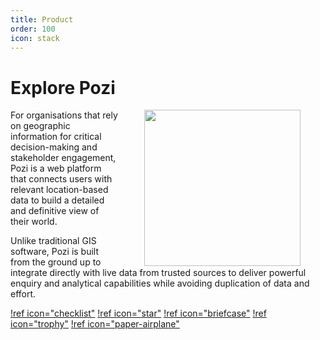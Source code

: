 ```yaml
---
title: Product
order: 100
icon: stack
---
```


# Explore Pozi

<img src="/PoziWebsite/static/img/undraw/undraw_information_tab_re_f0w3.svg" alt="" style="float:right;width:250px;margin:0px 40px;">

For organisations that rely on geographic information for critical decision-making and stakeholder engagement, Pozi is a web platform that connects users with relevant location-based data to build a detailed and definitive view of their world.

Unlike traditional GIS software, Pozi is built from the ground up to integrate directly with live data from trusted sources to deliver powerful enquiry and analytical capabilities while avoiding duplication of data and effort.

[!ref icon="checklist"](/features/)
[!ref icon="star"](/showcase/)
[!ref icon="briefcase"](/pricing/)
[!ref icon="trophy"](/upgrade/)
[!ref icon="paper-airplane"](/trial/)
